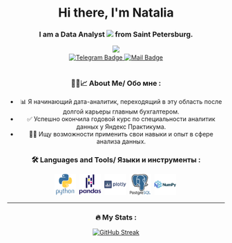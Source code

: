 <div id="header" align="center">
    <h1>Hi there, I'm  Natalia </h1>
    <h3>I am a Data Analyst <img src="https://i.giphy.com/media/v1.Y2lkPTc5MGI3NjExc3YzNnVzaGduOWhocjdicmJ5emx3MGx3M2h5Mjh0Nmc3NmJlZ2FhYyZlcD12MV9pbnRlcm5hbF9naWZfYnlfaWQmY3Q9Zw/ww9Z3l8wl4szKyRIro/giphy.gif" width="30"> from Saint Petersburg.</h3>
</div>
<div id="header" align="center">
  <img src="https://i.giphy.com/media/v1.Y2lkPTc5MGI3NjExZGt2MW9pNmFnNjljYmhidndoamNjcG1iY3U5M2tzMjVpMTN4dnh2biZlcD12MV9pbnRlcm5hbF9naWZfYnlfaWQmY3Q9Zw/ZIVMa4UTGiudk2FPh8/giphy.gif" width="200"/>
</div>
<div id="socials" align="center">
 <a href="https://t.me/Nmerk9">
   <img src="https://img.shields.io/badge/Telegram-blue?logo=telegram&logoColor=wight&style=for-the-badge" alt="Telegram Badge"/>
</a>
 <a href="mailto:natmerkur@yandex.ru">
  <img src="https://img.shields.io/badge/Mail-orange?logo=mail&logoColor=blue&style=for-the-badge" alt="Mail Badge"/>
 </a>   
</div> 
<div id="header" align="center">
<img src="https://komarev.com/ghpvc/?username=nmerka&style=flat-square&color=blue" alt=""/>
    
### :woman_technologist::chart_with_upwards_trend: About Me/ Обо мне :

- :bar_chart: Я начинающий дата-аналитик, переходящий в эту область после долгой карьеры главным бухгалтером. 
- :white_check_mark: Успешно окончила годовой курс по специальности аналитик данных у Яндекс Практикума.
- :woman_student: Ищу возможности применить свои навыки и опыт в сфере анализа данных.




### :hammer_and_wrench: Languages and Tools/ Языки и инструменты :
<div>
  <img src="https://github.com/devicons/devicon/blob/master/icons/python/python-original-wordmark.svg" title="Python" alt="Python" width="50" height="50"/>&nbsp;  
  <img src="https://github.com/devicons/devicon/blob/master/icons/pandas/pandas-original-wordmark.svg" title="Pandas" alt="Pandas" width="50" height="50"/>&nbsp;
  <img src="https://github.com/devicons/devicon/blob/master/icons/plotly/plotly-original-wordmark.svg" title="Plotly" alt="Plotly" width="50" height="50"/>&nbsp;
  <img src="https://github.com/devicons/devicon/blob/master/icons/postgresql/postgresql-original-wordmark.svg" title="Postgresql" alt="Postgresql" width="50" height="50"/>&nbsp;
  <img src="https://github.com/devicons/devicon/blob/master/icons/numpy/numpy-original-wordmark.svg" title="numpy" alt="numpy" width="50" height="50"/>&nbsp;

  ---

### :fire: My Stats :
[![GitHub Streak](http://github-readme-streak-stats.herokuapp.com?user=nmerka&theme=dark&background=000000)](https://git.io/streak-stats)
